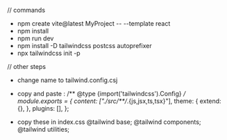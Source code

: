 // commands
- npm create vite@latest MyProject -- --template react
- npm install
- npm run dev
- npm install -D tailwindcss postcss autoprefixer
- npx tailwindcss init -p

// other steps
- change name to tailwind.config.csj

- copy and paste :
/** @type {import('tailwindcss').Config} */
module.exports = {
  content: ["./src/**/*.{js,jsx,ts,tsx}"],
  theme: {
    extend: {},
  },
  plugins: [],
};

- copy these in index.css
@tailwind base;
@tailwind components;
@tailwind utilities;



